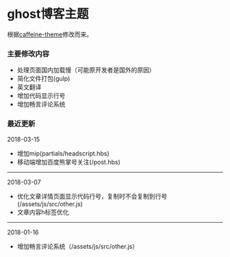# ghost博客主题
根据[caffeine-theme](https://github.com/kelyvin/caffeine-theme)修改而来。

### 主要修改内容
* 处理页面国内加载慢（可能原开发者是国外的原因）
* 简化文件打包(gulp)
* 英文翻译
* 增加代码显示行号
* 增加畅言评论系统

### 最近更新

2018-03-15
* 增加mip(partials/headscript.hbs)
* 移动端增加百度熊掌号关注(/post.hbs)

***

2018-03-07
* 优化文章详情页面显示代码行号，复制时不会复制到行号(/assets/js/src/other.js)
* 文章内容h标签优化


***

2018-01-16
* 增加畅言评论系统（/assets/js/src/other.js）

